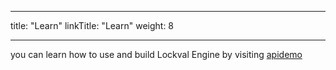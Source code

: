 
---
title: "Learn"
linkTitle: "Learn"
weight: 8

---

you can learn how to use and build Lockval Engine by visiting [apidemo](https://apidemo.lockval.com)
